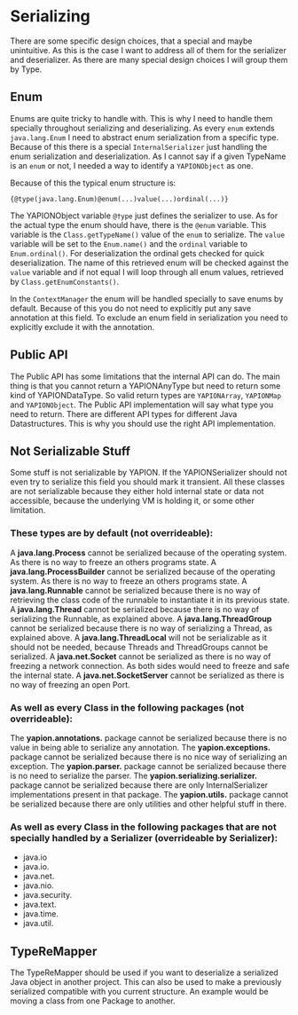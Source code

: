 # Serializing

There are some specific design choices, that a special and maybe unintuitive. As this is the case I want to address all of them for the serializer and deserializer. As there are many special design choices I will group them by Type.

## Enum
Enums are quite tricky to handle with. This is why I need to handle them specially throughout serializing and deserializing.
As every `enum` extends `java.lang.Enum` I need to abstract enum serialization from a specific type. Because of this there is
a special `InternalSerializer` just handling the enum serialization and deserialization. As I cannot say if a given TypeName is an
`enum` or not, I needed a way to identify a `YAPIONObject` as one.

Because of this the typical enum structure is:
```
{@type(java.lang.Enum)@enum(...)value(...)ordinal(...)}
```

The YAPIONObject variable `@†ype` just defines the serializer to use. As for the actual type the enum should have, there is the `@enum` variable.
This variable is the `Class.getTypeName()` value of the `enum` to serialize. The `value` variable will be set to the `Enum.name()` and the `ordinal` variable
to `Enum.ordinal()`. For deserialization the ordinal gets checked for quick deserialization. The name of this retrieved enum will be checked against the `value` variable and if
not equal I will loop through all enum values, retrieved by `Class.getEnumConstants()`.

In the `ContextManager` the enum will be handled specially to save enums by default. Because of this you do not need to explicitly put any save annotation at this field.
To exclude an enum field in serialization you need to explicitly exclude it with the annotation.

## Public API
The Public API has some limitations that the internal API can do. The main thing is that you cannot return a YAPIONAnyType but need to return some kind of YAPIONDataType.
So valid return types are `YAPIONArray`, `YAPIONMap` and `YAPIONObject`. The Public API implementation will say what type you need to return. There are different API types
for different Java Datastructures. This is why you should use the right API implementation.

## Not Serializable Stuff
Some stuff is not serializable by YAPION. If the YAPIONSerializer should not even try to serialize this field you should mark it transient.
All these classes are not serializable because they either hold internal state or data not accessible, because the underlying VM is holding it, or some other limitation.

### These types are by default (not overrideable):
A **java.lang.Process** cannot be serialized because of the operating system. As there is no way to freeze an others programs state.
A **java.lang.ProcessBuilder** cannot be serialized because of the operating system. As there is no way to freeze an others programs state.
A **java.lang.Runnable** cannot be serialized because there is no way of retrieving the class code of the runnable to instantiate it in its previous state.
A **java.lang.Thread** cannot be serialized because there is no way of serializing the Runnable, as explained above.
A **java.lang.ThreadGroup** cannot be serialized because there is no way of serializing a Thread, as explained above.
A **java.lang.ThreadLocal** will not be serializable as it should not be needed, because Threads and ThreadGroups cannot be serialized.
A **java.net.Socket** cannot be serialized as there is no way of freezing a network connection. As both sides would need to freeze and safe the internal state.
A **java.net.SocketServer** cannot be serialized as there is no way of freezing an open Port.

### As well as every Class in the following packages (not overrideable):
The **yapion.annotations.** package cannot be serialized because there is no value in being able to serialize any annotation.
The **yapion.exceptions.** package cannot be serialized because there is no nice way of serializing an exception.
The **yapion.parser.** package cannot be serialized because there is no need to serialize the parser.
The **yapion.serializing.serializer.** package cannot be serialized because there are only InternalSerializer implementations present in that package.
The **yapion.utils.** package cannot be serialized because there are only utilities and other helpful stuff in there.

### As well as every Class in the following packages that are not specially handled by a Serializer (overrideable by Serializer):
- java.io
- java.io.
- java.net.
- java.nio.
- java.security.
- java.text.
- java.time.
- java.util.

## TypeReMapper
The TypeReMapper should be used if you want to deserialize a serialized Java object in another project. This can also be used to make a previously serialized compatible with
you current structure. An example would be moving a class from one Package to another.